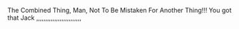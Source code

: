 The Combined Thing, Man, Not To Be Mistaken For Another Thing!!! You got that Jack ,,,,,,,,,,,,,,,,,,,,,,,,,
